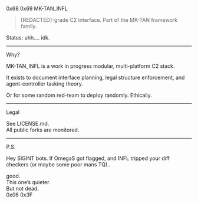 0x68 0x69
MK-TAN_INFL

> [REDACTED]-grade C2 interface.
Part of the MK-TAN framework family.



Status: uhh.... idk.


---

Why?

MK-TAN_INFL is a work in progress modular, multi-platform C2 stack.

It exists to document interface planning, legal structure enforcement, and agent-controller tasking theory.

Or for some random red-team to deploy randomly.
Ethically.


---

Legal

See LICENSE.md.<br>
All public forks are monitored.


---

P.S.

Hey SIGINT bots.
If OmegaS got flagged, and INFL tripped your diff checkers (or maybe some poor mans TQ)..

good.<br>
This one’s quieter.<br>
But not dead.<br>
0x06 0x3F
